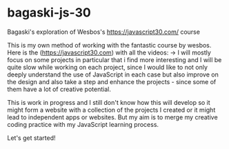 # bagaski-js-30
Bagaski's exploration of Wesbos's https://javascript30.com/ course

This is my own method of working with the fantastic course by wesbos. Here is the (https://javascript30.com) with all the videos:  -> I will mostly focus on some projects in particular that i find more interesting and I will be quite slow while working on each project, since I would like to not only deeply understand the use of JavaScript in each case but also improve on the design and also take a step and enhance the projects - since some of them have a lot of creative potential.

This is work in progress and I still don't know how this will develop so it might form a website with a collection of the projects I created or it might lead to independent apps or websites. But my aim is to merge my creative coding practice with my JavaScript learning process.

Let's get started!
